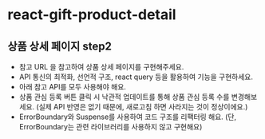 # react-gift-product-detail

## 상품 상세 페이지 step2

- 참고 URL 을 참고하여 상품 상세 페이지를 구현해주세요.
- API 통신의 최적화, 선언적 구조, react query 등을 활용하여 기능을 구현하세요.
- 아래 참고 API를 모두 사용해야 해요.
- 상품 관심 등록 버튼 클릭 시 낙관적 업데이트를 통해 상품 관심 등록 수를 변경해보세요. (실제 API 반영은 없기 때문에, 새로고침 하면 사라지는 것이 정상이에요.)
- ErrorBoundary와 Suspense를 사용하여 코드 구조를 리팩터링 해요. (단, ErrorBoundary는 관련 라이브러리를 사용하지 않고 구현해요)
